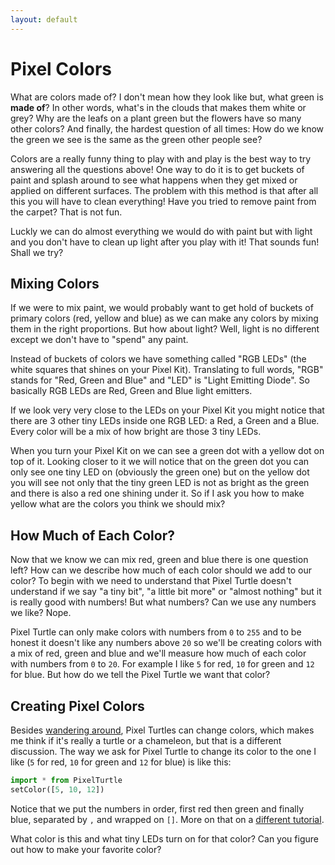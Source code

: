 ```yaml
---
layout: default
---
```


# Pixel Colors

What are colors made of? I don't mean how they look like but, what green is **made of**? In other words, what's in the clouds that makes them white or grey? Why are the leafs on a plant green but the flowers have so many other colors? And finally, the hardest question of all times: How do we know the green we see is the same as the green other people see?

Colors are a really funny thing to play with and play is the best way to try answering all the questions above! One way to do it is to get buckets of paint and splash around to see what happens when they get mixed or applied on different surfaces. The problem with this method is that after all this you will have to clean everything! Have you tried to remove paint from the carpet? That is not fun.

Luckly we can do almost everything we would do with paint but with light and you don't have to clean up light after you play with it! That sounds fun! Shall we try?

## Mixing Colors

If we were to mix paint, we would probably want to get hold of buckets of primary colors (red, yellow and blue) as we can make any colors by mixing them in the right proportions. But how about light? Well, light is no different except we don't have to "spend" any paint.

Instead of buckets of colors we have something called "RGB LEDs" (the white squares that shines on your Pixel Kit). Translating to full words, "RGB" stands for "Red, Green and Blue" and "LED" is "Light Emitting Diode". So basically RGB LEDs are Red, Green and Blue light emitters.

If we look very very close to the LEDs on your Pixel Kit you might notice that there are 3 other tiny LEDs inside one RGB LED: a Red, a Green and a Blue. Every color will be a mix of how bright are those 3 tiny LEDs.

When you turn your Pixel Kit on we can see a green dot with a yellow dot on top of it. Looking closer to it we will notice that on the green dot you can only see one tiny LED on (obviously the green one) but on the yellow dot you will see not only that the tiny green LED is not as bright as the green and there is also a red one shining under it. So if I ask you how to make yellow what are the colors you think we should mix?

## How Much of Each Color?

Now that we know we can mix red, green and blue there is one question left? How can we describe how much of each color should we add to our color? To begin with we need to understand that Pixel Turtle doesn't understand if we say "a tiny bit", "a little bit more" or "almost nothing" but it is really good with numbers! But what numbers? Can we use any numbers we like? Nope.

Pixel Turtle can only make colors with numbers from `0` to `255` and to be honest it doesn't like any numbers above `20` so we'll be creating colors with a mix of red, green and blue and we'll measure how much of each color with numbers from `0` to `20`. For example I like `5` for red, `10` for green and `12` for blue. But how do we tell the Pixel Turtle we want that color?

## Creating Pixel Colors

Besides [wandering around](./pixel-turtle-wandering.html), Pixel Turtles can change colors, which makes me think if it's really a turtle or a chameleon, but that is a different discussion. The way we ask for Pixel Turtle to change its color to the one I like (`5` for red, `10` for green and `12` for blue) is like this:

```python
import * from PixelTurtle
setColor([5, 10, 12])
```

Notice that we put the numbers in order, first red then green and finally blue, separated by `,` and wrapped on `[]`. More on that on a [different tutorial](./list-of-things.html).

What color is this and what tiny LEDs turn on for that color? Can you figure out how to make your favorite color?
